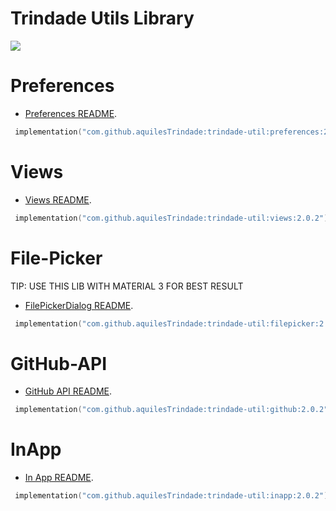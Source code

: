 # Trindade Utils Library 

[![](https://jitpack.io/v/aquilesTrindade/trindade-util.svg)](https://jitpack.io/#aquilesTrindade/trindade-util)

# Preferences

* [Preferences README](https://github.com/aquilesTrindade/trindade-util/tree/release/filepicker/README.md).

```kotlin
 implementation("com.github.aquilesTrindade:trindade-util:preferences:2.0.2")
```

# Views 

* [Views README](https://github.com/aquilesTrindade/trindade-util/tree/release/views/README.md).

```kotlin
 implementation("com.github.aquilesTrindade:trindade-util:views:2.0.2")
```

# File-Picker
TIP: USE THIS LIB WITH MATERIAL 3 FOR BEST RESULT

* [FilePickerDialog README](https://github.com/aquilesTrindade/trindade-util/tree/release/filepicker/README.md).

```kotlin
 implementation("com.github.aquilesTrindade:trindade-util:filepicker:2.0.2")
```


# GitHub-API

* [GitHub API README](https://github.com/aquilesTrindade/trindade-util/tree/release/github_api/README.md).

```kotlin
 implementation("com.github.aquilesTrindade:trindade-util:github:2.0.2")
```

# InApp

* [In App README](https://github.com/aquilesTrindade/trindade-util/tree/release/inapp/README.md).

```kotlin
 implementation("com.github.aquilesTrindade:trindade-util:inapp:2.0.2")
```



